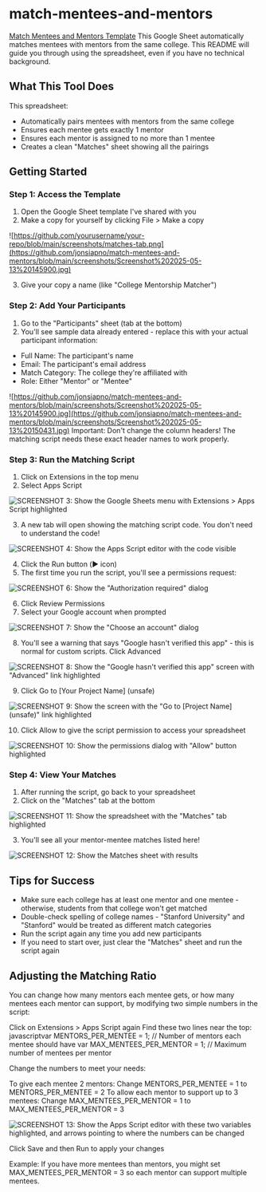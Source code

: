 # match-mentees-and-mentors

[Match Mentees and Mentors Template](https://docs.google.com/spreadsheets/d/1JhOxsP6_pxdapIs9xdHRGP0hU6LoT1-oOISrJtPe69I/edit?usp=sharing)
This Google Sheet automatically matches mentees with mentors from the same college. This README will guide you through using the spreadsheet, even if you have no technical background.

## What This Tool Does
This spreadsheet:

- Automatically pairs mentees with mentors from the same college
- Ensures each mentee gets exactly 1 mentor
- Ensures each mentor is assigned to no more than 1 mentee
- Creates a clean "Matches" sheet showing all the pairings

## Getting Started
### Step 1: Access the Template

1. Open the Google Sheet template I've shared with you
2. Make a copy for yourself by clicking File > Make a copy

![https://github.com/yourusername/your-repo/blob/main/screenshots/matches-tab.png](https://github.com/jonsiapno/match-mentees-and-mentors/blob/main/screenshots/Screenshot%202025-05-13%20145900.jpg)

3. Give your copy a name (like "College Mentorship Matcher")

### Step 2: Add Your Participants

1. Go to the "Participants" sheet (tab at the bottom)
2. You'll see sample data already entered - replace this with your actual participant information:

- Full Name: The participant's name
- Email: The participant's email address
- Match Category: The college they're affiliated with
- Role: Either "Mentor" or "Mentee"

![https://github.com/jonsiapno/match-mentees-and-mentors/blob/main/screenshots/Screenshot%202025-05-13%20145900.jpg](https://github.com/jonsiapno/match-mentees-and-mentors/blob/main/screenshots/Screenshot%202025-05-13%20150431.jpg)
Important: Don't change the column headers! The matching script needs these exact header names to work properly.

### Step 3: Run the Matching Script

1. Click on Extensions in the top menu
2. Select Apps Script

![SCREENSHOT 3: Show the Google Sheets menu with Extensions > Apps Script highlighted](https://github.com/jonsiapno/match-mentees-and-mentors/blob/main/screenshots/Screenshot%202025-05-13%20150652.jpg)

3. A new tab will open showing the matching script code. You don't need to understand the code!

![SCREENSHOT 4: Show the Apps Script editor with the code visible](https://github.com/jonsiapno/match-mentees-and-mentors/blob/main/screenshots/Screenshot%202025-05-13%20150839.jpg)

4. Click the Run button (▶️ icon)
5. The first time you run the script, you'll see a permissions request:

![SCREENSHOT 6: Show the "Authorization required" dialog](https://github.com/jonsiapno/match-mentees-and-mentors/blob/main/screenshots/Screenshot%202025-05-13%20151024.jpg)

6. Click Review Permissions
7. Select your Google account when prompted

![SCREENSHOT 7: Show the "Choose an account" dialog](https://github.com/jonsiapno/match-mentees-and-mentors/blob/main/screenshots/Screenshot%202025-05-13%20151145.jpg)

8. You'll see a warning that says "Google hasn't verified this app" - this is normal for custom scripts. Click Advanced

![SCREENSHOT 8: Show the "Google hasn't verified this app" screen with "Advanced" link highlighted](https://github.com/jonsiapno/match-mentees-and-mentors/blob/main/screenshots/Screenshot%202025-05-13%20151314.jpg)

9. Click Go to [Your Project Name] (unsafe)

![SCREENSHOT 9: Show the screen with the "Go to [Project Name] (unsafe)" link highlighted](https://github.com/jonsiapno/match-mentees-and-mentors/blob/main/screenshots/Screenshot%202025-05-13%20151420.jpg)

10. Click Allow to give the script permission to access your spreadsheet

![SCREENSHOT 10: Show the permissions dialog with "Allow" button highlighted](https://github.com/jonsiapno/match-mentees-and-mentors/blob/main/screenshots/Screenshot%202025-05-13%20151540.jpg)

### Step 4: View Your Matches

1. After running the script, go back to your spreadsheet
2. Click on the "Matches" tab at the bottom

![SCREENSHOT 11: Show the spreadsheet with the "Matches" tab highlighted](https://github.com/jonsiapno/match-mentees-and-mentors/blob/main/screenshots/Screenshot%202025-05-13%20151856.jpg)

3. You'll see all your mentor-mentee matches listed here!

![SCREENSHOT 12: Show the Matches sheet with results](https://github.com/jonsiapno/match-mentees-and-mentors/blob/main/screenshots/Screenshot%202025-05-13%20152001.jpg)

## Tips for Success

- Make sure each college has at least one mentor and one mentee - otherwise, students from that college won't get matched
- Double-check spelling of college names - "Stanford University" and "Stanford" would be treated as different match categories
- Run the script again any time you add new participants
- If you need to start over, just clear the "Matches" sheet and run the script again

## Adjusting the Matching Ratio
You can change how many mentors each mentee gets, or how many mentees each mentor can support, by modifying two simple numbers in the script:

Click on Extensions > Apps Script again
Find these two lines near the top:
javascriptvar MENTORS_PER_MENTEE = 1; // Number of mentors each mentee should have
var MAX_MENTEES_PER_MENTOR = 1; // Maximum number of mentees per mentor

Change the numbers to meet your needs:

To give each mentee 2 mentors: Change MENTORS_PER_MENTEE = 1 to MENTORS_PER_MENTEE = 2
To allow each mentor to support up to 3 mentees: Change MAX_MENTEES_PER_MENTOR = 1 to MAX_MENTEES_PER_MENTOR = 3

![SCREENSHOT 13: Show the Apps Script editor with these two variables highlighted, and arrows pointing to where the numbers can be changed](https://github.com/jonsiapno/match-mentees-and-mentors/blob/main/screenshots/Screenshot%202025-05-13%20152336.jpg)

Click Save and then Run to apply your changes

Example: If you have more mentees than mentors, you might set MAX_MENTEES_PER_MENTOR = 3 so each mentor can support multiple mentees.
